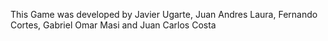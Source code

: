 This Game was developed by Javier Ugarte, Juan Andres Laura, Fernando Cortes, Gabriel Omar Masi and Juan Carlos Costa
